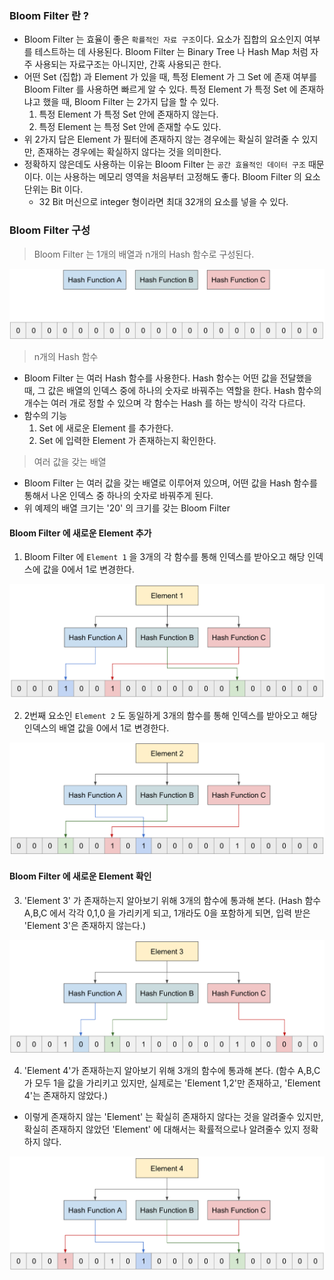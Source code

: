 ### Bloom Filter 란 ?

- Bloom Filter 는 효율이 좋은 `확률적인 자료 구조`이다. 요소가 집합의 요소인지 여부를 테스트하는 데 사용된다. Bloom Filter 는
  Binary Tree 나 Hash Map 처럼 자주 사용되는 자료구조는 아니지만, 간혹 사용되곤 한다.
- 어떤 Set (집합) 과 Element 가 있을 때, 특정 Element 가 그 Set 에 존재 여부를 Bloom Filter 를 사용하면 빠르게 알 수 있다.
  특정 Element 가 특정 Set 에 존재하냐고 했을 때, Bloom Filter 는 2가지 답을 할 수 있다.
  1. 특정 Element 가 특정 Set 안에 존재하지 않는다.
  2. 특정 Element 는 특정 Set 안에 존재할 수도 있다.
- 위 2가지 답은 Element 가 필터에 존재하지 않는 경우에는 확실히 알려줄 수 있지만, 존재하는 경우에는 확실하지 않다는 것을 의미한다.
- 정확하지 않은데도 사용하는 이유는 Bloom Filter 는 `공간 효율적인 데이터 구조` 때문이다.
  이는 사용하는 메모리 영역을 처음부터 고정해도 좋다. Bloom Filter 의 요소 단위는 Bit 이다.
  - 32 Bit 머신으로 integer 형이라면 최대 32개의 요소를 넣을 수 있다.

### Bloom Filter 구성 

> Bloom Filter 는 1개의 배열과 n개의 Hash 함수로 구성된다.

![img1.png](image/img1.png)

> n개의 Hash 함수 

- Bloom Filter 는 여러 Hash 함수를 사용한다. Hash 함수는 어떤 값을 전달했을 때, 그 값은 배열의 인덱스 중에 하나의 숫자로 바꿔주는 역할을 한다.
  Hash 함수의 개수는 여러 개로 정할 수 있으며 각 함수는 Hash 를 하는 방식이 각각 다르다.
- 함수의 기능
  1. Set 에 새로운 Element 를 추가한다.
  2. Set 에 입력한 Element 가 존재하는지 확인한다. 

> 여러 값을 갖는 배열 

- Bloom Filter 는 여러 값을 갖는 배열로 이루어져 있으며, 어떤 값을 Hash 함수를 통해서 나온 인덱스 중 하나의 숫자로 바꿔주게 된다. 
- 위 예제의 배열 크기는 '20' 의 크기를 갖는 Bloom Filter 

#### Bloom Filter 에 새로운 Element 추가 

1. Bloom Filter 에 `Element 1` 을 3개의 각 함수를 통해 인덱스를 받아오고 해당 인덱스에 값을 0에서 1로 변경한다.

![img2.png](image/img2.png)

2. 2번째 요소인  `Element 2` 도 동일하게 3개의 함수를 통해 인덱스를 받아오고 해당 인덱스의 배열 값을 0에서 1로 변경한다.

![img3.png](image/img3.png)

#### Bloom Filter 에 새로운 Element 확인

3. 'Element 3' 가 존재하는지 알아보기 위해 3개의 함수에 통과해 본다. (Hash 함수 A,B,C 에서 각각 0,1,0 을 가리키게 되고, 1개라도 0을 포함하게 되면, 입력 받은 'Element 3'은 존재하지 않는다.)

![img4.png](image/img4.png)

4. 'Element 4'가 존재하는지 알아보기 위해 3개의 함수에 통과해 본다. (함수 A,B,C가 모두 1을 값을 가리키고 있지만, 실제로는 'Element 1,2'만 존재하고, 'Element 4'는 존재하지 않았다.)

- 이렇게 존재하지 않는 'Element' 는 확실히 존재하지 않다는 것을 알려줄수 있지만, 확실히 존재하지 않았던 'Element' 에 대해서는 확률적으로나 알려줄수 있지 정확하지 않다.

![img5.png](image/img5.png)











